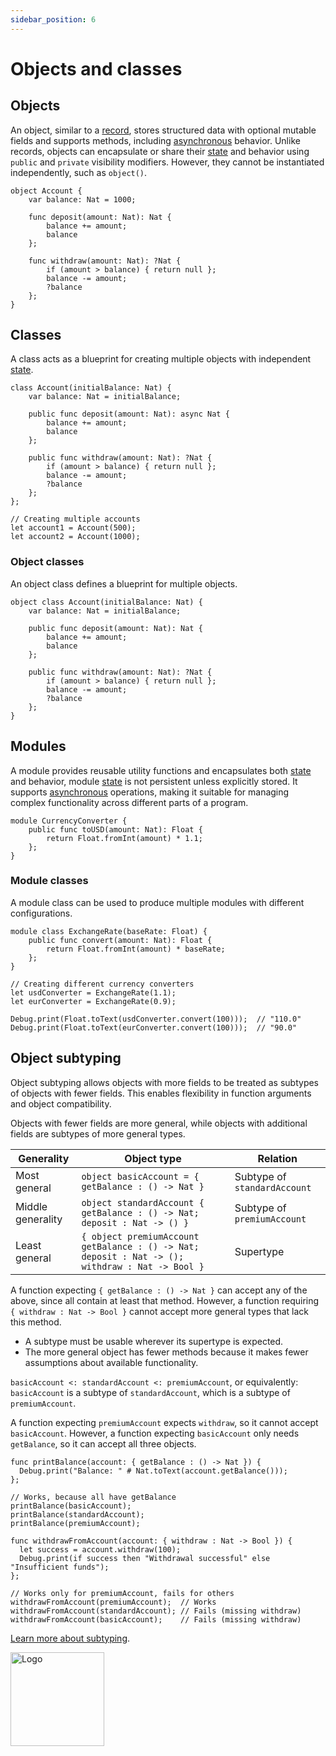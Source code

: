 ```yaml
---
sidebar_position: 6
---
```


# Objects and classes

## Objects

An object, similar to a [record](https://internetcomputer.org/docs/motoko/fundamentals/types/records), stores structured data with optional mutable fields and supports methods, including [asynchronous](https://internetcomputer.org/docs/motoko/fundamentals/actors-async#async--await) behavior. Unlike records, objects can encapsulate or share their [state](https://internetcomputer.org/docs/motoko/fundamentals/state) and behavior using `public` and `private` visibility modifiers. However, they cannot be instantiated independently, such as `object()`.

```motoko no-repl
object Account {
    var balance: Nat = 1000;

    func deposit(amount: Nat): Nat {
        balance += amount;
        balance
    };

    func withdraw(amount: Nat): ?Nat {
        if (amount > balance) { return null };
        balance -= amount;
        ?balance
    };
}
```

## Classes

A class acts as a blueprint for creating multiple objects with independent [state](https://internetcomputer.org/docs/motoko/fundamentals/state).

```motoko no-repl
class Account(initialBalance: Nat) {
    var balance: Nat = initialBalance;

    public func deposit(amount: Nat): async Nat {
        balance += amount;
        balance
    };

    public func withdraw(amount: Nat): ?Nat {
        if (amount > balance) { return null };
        balance -= amount;
        ?balance
    };
};

// Creating multiple accounts
let account1 = Account(500);
let account2 = Account(1000);
```

### Object classes

An object class defines a blueprint for multiple objects.

```motoko no-repl
object class Account(initialBalance: Nat) {
    var balance: Nat = initialBalance;

    public func deposit(amount: Nat): Nat {
        balance += amount;
        balance
    };

    public func withdraw(amount: Nat): ?Nat {
        if (amount > balance) { return null };
        balance -= amount;
        ?balance
    };
}
```

## Modules

A module provides reusable utility functions and encapsulates both [state](https://internetcomputer.org/docs/motoko/fundamentals/state) and behavior, module [state](https://internetcomputer.org/docs/motoko/fundamentals/state) is not persistent unless explicitly stored. It supports [asynchronous](https://internetcomputer.org/docs/motoko/fundamentals/actors-async#async--await) operations, making it suitable for managing complex functionality across different parts of a program.

```motoko no-repl
module CurrencyConverter {
    public func toUSD(amount: Nat): Float {
        return Float.fromInt(amount) * 1.1;
    };
}
```


### Module classes

A module class can be used to produce multiple modules with different configurations.

```motoko no-repl
module class ExchangeRate(baseRate: Float) {
    public func convert(amount: Nat): Float {
        return Float.fromInt(amount) * baseRate;
    };
}

// Creating different currency converters
let usdConverter = ExchangeRate(1.1);
let eurConverter = ExchangeRate(0.9);

Debug.print(Float.toText(usdConverter.convert(100)));  // "110.0"
Debug.print(Float.toText(eurConverter.convert(100)));  // "90.0"
```


## Object subtyping

Object subtyping allows objects with more fields to be treated as subtypes of objects with fewer fields. This enables flexibility in function arguments and object compatibility.

Objects with fewer fields are more general, while objects with additional fields are subtypes of more general types.

| Generality         | Object type | Relation |
|--------------------|------------------------------------------|----------------------|
| Most general   | `object basicAccount = { getBalance : () -> Nat }` | Subtype of `standardAccount`  |
| Middle generality | `object standardAccount { getBalance : () -> Nat; deposit : Nat -> () }` | Subtype of `premiumAccount` |
| Least general  | `{ object premiumAccount getBalance : () -> Nat; deposit : Nat -> (); withdraw : Nat -> Bool }` | Supertype |

A function expecting `{ getBalance : () -> Nat }` can accept any of the above, since all contain at least that method. However, a function requiring `{ withdraw : Nat -> Bool }` cannot accept more general types that lack this method.

- A subtype must be usable wherever its supertype is expected.
- The more general object has fewer methods because it makes fewer assumptions about available functionality.

`basicAccount <: standardAccount <: premiumAccount`, or equivalently:  `basicAccount` is a subtype of `standardAccount`, which is a subtype of `premiumAccount`.

A function expecting `premiumAccount` expects `withdraw`, so it cannot accept `basicAccount`.
However, a function expecting `basicAccount` only needs `getBalance`, so it can accept all three objects.

```motoko no-repl
func printBalance(account: { getBalance : () -> Nat }) {
  Debug.print("Balance: " # Nat.toText(account.getBalance()));
};

// Works, because all have getBalance
printBalance(basicAccount);
printBalance(standardAccount);
printBalance(premiumAccount);
```

```motoko no-repl
func withdrawFromAccount(account: { withdraw : Nat -> Bool }) {
  let success = account.withdraw(100);
  Debug.print(if success then "Withdrawal successful" else "Insufficient funds");
};

// Works only for premiumAccount, fails for others
withdrawFromAccount(premiumAccount);  // Works
withdrawFromAccount(standardAccount); // Fails (missing withdraw)
withdrawFromAccount(basicAccount);    // Fails (missing withdraw)
```

[Learn more about subtyping](https://internetcomputer.org/docs/motoko/fundamentals/types/subtyping).

<img src="https://cdn-assets-eu.frontify.com/s3/frontify-enterprise-files-eu/eyJwYXRoIjoiZGZpbml0eVwvYWNjb3VudHNcLzAxXC80MDAwMzA0XC9wcm9qZWN0c1wvNFwvYXNzZXRzXC8zOFwvMTc2XC9jZGYwZTJlOTEyNDFlYzAzZTQ1YTVhZTc4OGQ0ZDk0MS0xNjA1MjIyMzU4LnBuZyJ9:dfinity:9Q2_9PEsbPqdJNAQ08DAwqOenwIo7A8_tCN4PSSWkAM?width=2400" alt="Logo" width="150" height="150" />